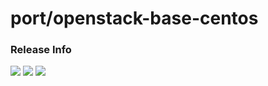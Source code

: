 # port/openstack-base-centos

### Release Info
[![](https://images.microbadger.com/badges/version/port/openstack-base-centos.svg)](http://microbadger.com/images/port/openstack-base-centos "Image info @ microbadger.com")
[![](https://images.microbadger.com/badges/image/port/openstack-base-centos.svg)](http://microbadger.com/images/port/openstack-base-centos "Image info @ microbadger.com")
[![](https://images.microbadger.com/badges/commit/port/openstack-base-centos.svg)](http://microbadger.com/images/port/openstack-base-centos "Image info @ microbadger.com")
